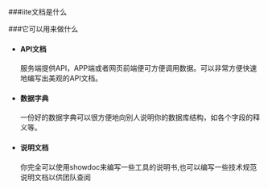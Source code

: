﻿###iite文档是什么

###它可以用来做什么

- #### API文档

	服务端提供API，APP端或者网页前端便可方便调用数据。可以非常方便快速地编写出美观的API文档。

- #### 数据字典

	一份好的数据字典可以很方便地向别人说明你的数据库结构，如各个字段的释义等。

- #### 说明文档

	你完全可以使用showdoc来编写一些工具的说明书,也可以编写一些技术规范说明文档以供团队查阅